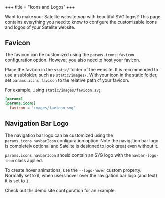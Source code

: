 +++
title = "Icons and Logos"
+++

Want to make your Satelite website _pop_ with beautiful SVG logos?
This page contains everything you need to know to configure the customizable icons
and logos of your Satelite website.

## Favicon

The favicon can be customized using the `params.icons.favicon` configuration
option. However, you also need to host your favicon.

Place the favicon in the `static/` folder of the website.
It is recommended to use a subfolder, such as `static/images/`.
With your icon in the static folder, set `params.icons.favicon` to the relative
path of your favicon.

For example, Using `static/images/favicon.svg`:

```toml
[params]
[params.icons]
  favicon = "images/favicon.svg"
```

## Navigation Bar Logo

The navigation bar logo can be customized using the `params.icons.navbarIcon`
configuration option.
Note the navigation bar logo is completely optional and Satelite is designed to
look great even without it.

`params.icons.navbarIcon` should contain an SVG logo with the `navbar-logo-icon`
class applied.

To create hover animations, use the `--logo-hover` custom property.
Normally set to `0`, when users hover over the navigation bar logo (and text) it is set to `1`.

Check out the demo site configuration for an example.
